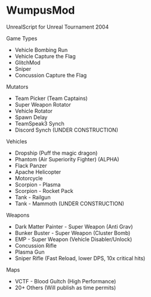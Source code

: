 # WumpusMod
UnrealScript for Unreal Tournament 2004

Game Types
- Vehicle Bombing Run
- Vehicle Capture the Flag
- GlitchMod
- Sniper
- Concussion Capture the Flag

Mutators
- Team Picker (Team Captains)
- Super Weapon Rotator
- Vehicle Rotator
- Spawn Delay
- TeamSpeak3 Synch
- Discord Synch (UNDER CONSTRUCTION)

Vehicles
- Dropship (Puff the magic dragon)
- Phantom (Air Superiority Fighter) (ALPHA)
- Flack Panzer
- Apache Helicopter
- Motorcycle
- Scorpion - Plasma
- Scorpion - Rocket Pack
- Tank - Railgun
- Tank - Mammoth (UNDER CONSTRUCTION)

Weapons
- Dark Matter Painter - Super Weapon (Anti Grav)
- Bunker Buster - Super Weapon (Cluster Bomb)
- EMP - Super Weapon (Vehicle Disabler/Unlock)
- Concussion Rifle
- Plasma Gun
- Sniper Rifle (Fast Reload, lower DPS, 10x critical hits)

Maps
- VCTF - Blood Gultch (High Performance)
- 20+ Others (Will publish as time permits)
